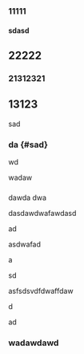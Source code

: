 ### 11111

#### sdasd

## 22222

### 21312321

## 13123

sad

### da {#sad}

wd

wadaw

### 

dawda dwa 

dasdawdwafawdasd



ad

asdwafad

a

sd

asfsdsvdfdwaffdaw

d

ad

### wadawdawd



